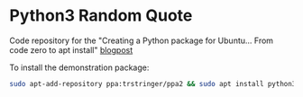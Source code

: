 # Python3 Random Quote

Code repository for the "Creating a Python package for Ubuntu... From code zero to apt install" [blogpost](https://trstringer.com/creating-python-pkg-ubuntu/#launchpad-and-ppas)  

To install the demonstration package:
```sh
sudo apt-add-repository ppa:trstringer/ppa2 && sudo apt install python3-random-quote
```
